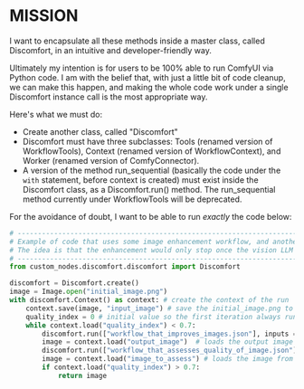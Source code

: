 # MISSION

I want to encapsulate all these methods inside a master class, called Discomfort, in an intuitive and developer-friendly way.

Ultimately my intention is for users to be 100% able to run ComfyUI via Python code. I am with the belief that, with just a little bit of code cleanup, we can make this happen, and making the whole code work under a single Discomfort instance call is the most appropriate way.

Here's what we must do:
- Create another class, called "Discomfort"
- Discomfort must have three subclasses: Tools (renamed version of WorkflowTools), Context (renamed version of WorkflowContext), and Worker (renamed version of ComfyConnector).
- A version of the method run_sequential (basically the code under the `with` statement, before context is created) must exist inside the Discomfort class, as a Discomfort.run() method. The run_sequential method currently under WorkflowTools will be deprecated.

For the avoidance of doubt, I want to be able to run *exactly* the code below:

```python
# ----------------------------------------------------------------------------------------------------
# Example of code that uses some image enhancement workflow, and another that asks a vision LLM to rate the quality of the image
# The idea is that the enhancement would only stop once the vision LLM is satisfied with its quality (>70%)
# ----------------------------------------------------------------------------------------------------
from custom_nodes.discomfort.discomfort import Discomfort

discomfort = Discomfort.create()
image = Image.open("initial_image.png")
with discomfort.Context() as context: # create the context of the run
    context.save(image, "input_image") # save the initial_image.png to context as the "input_image" `unique_id`
    quality_index = 0 # initial value so the first iteration always runs
    while context.load("quality_index") < 0.7:
        discomfort.run(["workflow_that_improves_images.json"], inputs = {"input_image": image}, context = context) # Assume this workflow improves an image somehow
        image = context.load("output_image")  # loads the output image after the workflow run
        discomfort.run(["workflow_that_assesses_quality_of_image.json"], inputs = {"llm_prompt": "Rate the quality of this image from 0 to 100%.", "image_to_assess": image}, context = context) # Assume this workflow is calling a vision LLM and getting it to rate the image from 0-100%
        image = context.load("image_to_assess") # loads the image from the context for returning it OR for the next iteration
        if context.load("quality_index") > 0.7:
            return image
```